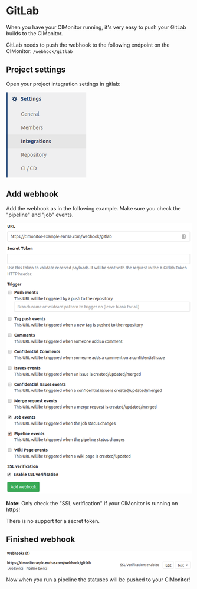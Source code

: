 # GitLab

When you have your CIMonitor running, it's very easy to push your GitLab builds to the CIMonitor.

GitLab needs to push the webhook to the following endpoint on the CIMonitor: `/webhook/gitlab`

## Project settings

Open your project integration settings in gitlab:

![Integration settings menu](../img/gitlab/integration-settings.png)

## Add webhook

Add the webhook as in the following example. Make sure you check the "pipeline" and "job" events.

![Webhook configuration example](../img/gitlab/configure-webhook.png)

**Note:** Only check the "SSL verification" if your CIMonitor is running on https!

There is no support for a secret token.

## Finished webhook

![Finished webhook example](../img/gitlab/finished-webhook.png)

Now when you run a pipeline the statuses will be pushed to your CIMonitor!
